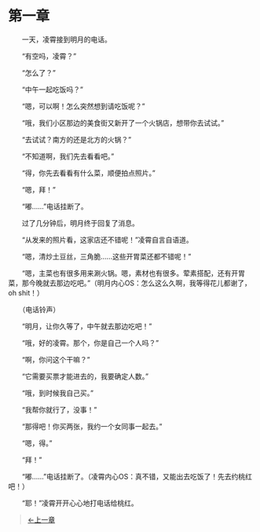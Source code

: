 # 第一章

&#x3000;&#x3000;一天，凌霄接到明月的电话。

&#x3000;&#x3000;“有空吗，凌霄？”

&#x3000;&#x3000;“怎么了？”

&#x3000;&#x3000;“中午一起吃饭吗？”

&#x3000;&#x3000;“嗯，可以啊！怎么突然想到请吃饭呢？”

&#x3000;&#x3000;“哦，我们小区那边的美食街又新开了一个火锅店，想带你去试试。”

&#x3000;&#x3000;“去试试？南方的还是北方的火锅？”

&#x3000;&#x3000;“不知道啊，我们先去看看吧。”

&#x3000;&#x3000;“得，你先去看看有什么菜，顺便拍点照片。”

&#x3000;&#x3000;“嗯，拜！”

&#x3000;&#x3000;“嘟……”电话挂断了。

&#x3000;&#x3000;过了几分钟后，明月终于回复了消息。

&#x3000;&#x3000;“从发来的照片看，这家店还不错呢！”凌霄自言自语道。

&#x3000;&#x3000;“嗯，清炒土豆丝，三角脆……这些开胃菜还都不错呢！”

&#x3000;&#x3000;“嗯，主菜也有很多用来涮火锅。嗯，素材也有很多。荤素搭配，还有开胃菜，那今晚就去那边吃吧。”（明月内心OS：怎么这么久啊，我等得花儿都谢了，oh shit！）

&#x3000;&#x3000;（电话铃声）

&#x3000;&#x3000;“明月，让你久等了，中午就去那边吃吧！”

&#x3000;&#x3000;“哦，好的凌霄。那个，你是自己一个人吗？”

&#x3000;&#x3000;“啊，你问这个干嘛？”

&#x3000;&#x3000;“它需要买票才能进去的，我要确定人数。”

&#x3000;&#x3000;“哦，到时候我自己买。”

&#x3000;&#x3000;“我帮你就行了，没事！”

&#x3000;&#x3000;“那得吧！你买两张，我约一个女同事一起去。”

&#x3000;&#x3000;“嗯，得。”

&#x3000;&#x3000;“拜！”

&#x3000;&#x3000;“嘟……”电话挂断了。（凌霄内心OS：真不错，又能出去吃饭了！先去约桃红吧！）

&#x3000;&#x3000;“耶！”凌霄开开心心地打电话给桃红。

> [←上一章](/zh-cn/part2/missing.md)
